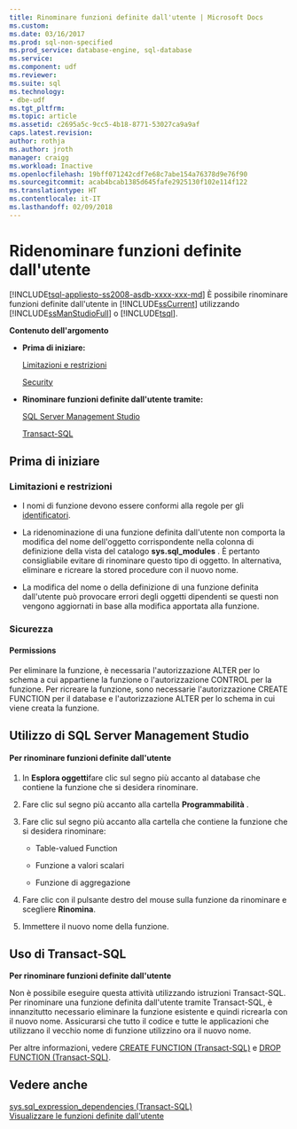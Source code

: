 ```yaml
---
title: Rinominare funzioni definite dall'utente | Microsoft Docs
ms.custom: 
ms.date: 03/16/2017
ms.prod: sql-non-specified
ms.prod_service: database-engine, sql-database
ms.service: 
ms.component: udf
ms.reviewer: 
ms.suite: sql
ms.technology:
- dbe-udf
ms.tgt_pltfrm: 
ms.topic: article
ms.assetid: c2695a5c-9cc5-4b18-8771-53027ca9a9af
caps.latest.revision: 
author: rothja
ms.author: jroth
manager: craigg
ms.workload: Inactive
ms.openlocfilehash: 19bff071242cdf7e68c7abe154a76378d9e76f90
ms.sourcegitcommit: acab4bcab1385d645fafe2925130f102e114f122
ms.translationtype: HT
ms.contentlocale: it-IT
ms.lasthandoff: 02/09/2018
---
```

# <a name="rename-user-defined-functions"></a>Ridenominare funzioni definite dall'utente
[!INCLUDE[tsql-appliesto-ss2008-asdb-xxxx-xxx-md](../../includes/tsql-appliesto-ss2008-asdb-xxxx-xxx-md.md)]
È possibile rinominare funzioni definite dall'utente in [!INCLUDE[ssCurrent](../../includes/sscurrent-md.md)] utilizzando [!INCLUDE[ssManStudioFull](../../includes/ssmanstudiofull-md.md)] o [!INCLUDE[tsql](../../includes/tsql-md.md)].  
  
 **Contenuto dell'argomento**  
  
-   **Prima di iniziare:**  
  
     [Limitazioni e restrizioni](#Restrictions)  
  
     [Security](#Security)  
  
-   **Rinominare funzioni definite dall'utente tramite:**  
  
     [SQL Server Management Studio](#SSMSProcedure)  
  
     [Transact-SQL](#TsqlProcedure)  
  
##  <a name="BeforeYouBegin"></a> Prima di iniziare  
  
###  <a name="Restrictions"></a> Limitazioni e restrizioni  
  
-   I nomi di funzione devono essere conformi alla regole per gli [identificatori](../../relational-databases/databases/database-identifiers.md).  
  
-   La ridenominazione di una funzione definita dall'utente non comporta la modifica del nome dell'oggetto corrispondente nella colonna di definizione della vista del catalogo **sys.sql_modules** . È pertanto consigliabile evitare di rinominare questo tipo di oggetto. In alternativa, eliminare e ricreare la stored procedure con il nuovo nome.  
  
-   La modifica del nome o della definizione di una funzione definita dall'utente può provocare errori degli oggetti dipendenti se questi non vengono aggiornati in base alla modifica apportata alla funzione.  
  
###  <a name="Security"></a> Sicurezza  
  
####  <a name="Permissions"></a> Permissions  
 Per eliminare la funzione, è necessaria l'autorizzazione ALTER per lo schema a cui appartiene la funzione o l'autorizzazione CONTROL per la funzione. Per ricreare la funzione, sono necessarie l'autorizzazione CREATE FUNCTION per il database e l'autorizzazione ALTER per lo schema in cui viene creata la funzione.  
  
##  <a name="SSMSProcedure"></a> Utilizzo di SQL Server Management Studio  
  
#### <a name="to-rename-user-defined-functions"></a>Per rinominare funzioni definite dall'utente  
  
1.  In **Esplora oggetti**fare clic sul segno più accanto al database che contiene la funzione che si desidera rinominare.  
  
2.  Fare clic sul segno più accanto alla cartella **Programmabilità** .  
  
3.  Fare clic sul segno più accanto alla cartella che contiene la funzione che si desidera rinominare:  
  
    -   Table-valued Function  
  
    -   Funzione a valori scalari  
  
    -   Funzione di aggregazione  
  
4.  Fare clic con il pulsante destro del mouse sulla funzione da rinominare e scegliere **Rinomina**.  
  
5.  Immettere il nuovo nome della funzione.  
  
##  <a name="TsqlProcedure"></a> Uso di Transact-SQL  
 **Per rinominare funzioni definite dall'utente**  
  
 Non è possibile eseguire questa attività utilizzando istruzioni Transact-SQL. Per rinominare una funzione definita dall'utente tramite Transact-SQL, è innanzitutto necessario eliminare la funzione esistente e quindi ricrearla con il nuovo nome. Assicurarsi che tutto il codice e tutte le applicazioni che utilizzano il vecchio nome di funzione utilizzino ora il nuovo nome.  
  
 Per altre informazioni, vedere [CREATE FUNCTION &#40;Transact-SQL&#41;](../../t-sql/statements/create-function-transact-sql.md) e [DROP FUNCTION &#40;Transact-SQL&#41;](../../t-sql/statements/drop-function-transact-sql.md).  
  
## <a name="see-also"></a>Vedere anche  
 [sys.sql_expression_dependencies &#40;Transact-SQL&#41;](../../relational-databases/system-catalog-views/sys-sql-expression-dependencies-transact-sql.md)   
 [Visualizzare le funzioni definite dall'utente](../../relational-databases/user-defined-functions/view-user-defined-functions.md)  
  
  
